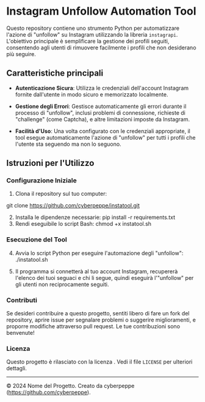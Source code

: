 # Instagram Unfollow Automation Tool

Questo repository contiene uno strumento Python per automatizzare l'azione di "unfollow" su Instagram utilizzando la libreria `instagrapi`. L'obiettivo principale è semplificare la gestione dei profili seguiti, consentendo agli utenti di rimuovere facilmente i profili che non desiderano più seguire.

## Caratteristiche principali

- **Autenticazione Sicura**: Utilizza le credenziali dell'account Instagram fornite dall'utente in modo sicuro e memorizzato localmente.
  
- **Gestione degli Errori**: Gestisce automaticamente gli errori durante il processo di "unfollow", inclusi problemi di connessione, richieste di "challenge" (come Captcha), e altre limitazioni imposte da Instagram.

- **Facilità d'Uso**: Una volta configurato con le credenziali appropriate, il tool esegue automaticamente l'azione di "unfollow" per tutti i profili che l'utente sta seguendo ma non lo seguono.

## Istruzioni per l'Utilizzo

### Configurazione Iniziale

1. Clona il repository sul tuo computer:

git clone https://github.com/cyberpeppe/instatool.git

2. Installa le dipendenze necessarie:
pip install -r requirements.txt
3. Rendi eseguibile lo script Bash:
chmod +x instatool.sh
### Esecuzione del Tool

4. Avvia lo script Python per eseguire l'automazione degli "unfollow":
./instatool.sh

5. Il programma si connetterà al tuo account Instagram, recupererà l'elenco dei tuoi seguaci e chi li segue, quindi eseguirà l'"unfollow" per gli utenti non reciprocamente seguiti.

### Contributi

Se desideri contribuire a questo progetto, sentiti libero di fare un fork del repository, aprire issue per segnalare problemi o suggerire miglioramenti, e proporre modifiche attraverso pull request. Le tue contribuzioni sono benvenute!

### Licenza

Questo progetto è rilasciato con la licenza . Vedi il file `LICENSE` per ulteriori dettagli.

---

© 2024 Nome del Progetto. Creato da cyberpeppe (https://github.com/cyberpeppe).
